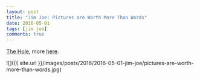 ```yaml
---
layout: post
title: "Jim Joe: Pictures are Worth More Than Words"
date: 2016-05-01
tags: [jim joe]
comments: true
---
```

[The Hole](https://www.artsy.net/the-hole), more [here](https://www.artsy.net/show/the-hole-look-means-memorize).

![]({{ site.url }}/images/posts/2016/2016-05-01-jim-joe/pictures-are-worth-more-than-words.jpg)

